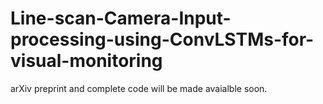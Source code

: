 # Line-scan-Camera-Input-processing-using-ConvLSTMs-for-visual-monitoring

arXiv preprint and complete code will be made avaialble soon.
  
  

